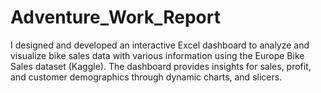 # Adventure_Work_Report
I designed and developed an interactive Excel dashboard to analyze and visualize bike sales data with various information using the Europe Bike Sales dataset (Kaggle). The dashboard provides insights for sales, profit, and customer demographics through dynamic charts, and slicers.
